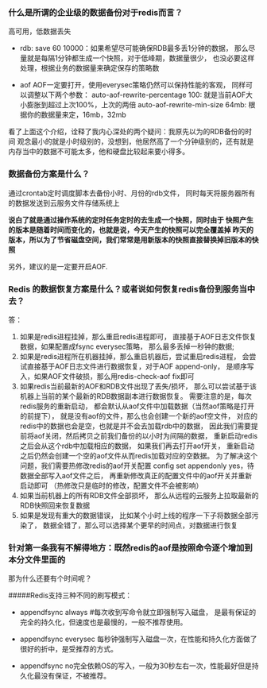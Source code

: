 ### 什么是所谓的企业级的数据备份对于redis而言？

高可用，低数据丢失

* rdb: 
save 60 10000：如果希望尽可能确保RDB最多丢1分钟的数据，
那么尽量就是每隔1分钟都生成一个快照，对于低峰期，数据量很少，
也没必要这样处理，根据业务的数据量来确定保存的策略数

* aof 
AOF一定要打开，使用everysec策略仍然可以保持性能的客观，
同样可以调整以下两个参数： 
auto-aof-rewrite-percentage 100: 就是当前AOF大小膨胀到超过上次100%，上次的两倍 
auto-aof-rewrite-min-size 64mb: 根据你的数据量来定，16mb，32mb

看了上面这个介绍，诠释了我内心深处的两个疑问：我原先以为的RDB备份的时间
观念最小的就是小时级别的，没想到，他居然高了一个分钟级别的，还有就是
内存当中的数据不可能太多，他和硬盘比较起来要小得多。


### 数据备份方案是什么？

通过crontab定时调度脚本去备份小时、月份的rdb文件，
同时每天将服务器所有的数据发送到云服务文件存储系统上
 
 
 **说白了就是通过操作系统的定时任务定时的去生成一个快照，同时由于
 快照产生的版本是随着时间而变化的，也就是说，今天产生的快照可以完全覆盖掉
 昨天的版本，所以为了节省磁盘空间，我们常常是用新版本的快照直接替换掉旧版本的快照**
 
 另外，建议的是一定要开启AOF.
 
 
 
 ### Redis 的数据恢复方案是什么？或者说如何恢复redis备份到服务当中去？
 
 
 答：
 1. 如果是redis进程挂掉，那么重启redis进程即可，
 直接基于AOF日志文件恢复数据，如果配置成fsync everysec策略，
 那么最多丢掉一秒钟的数据;
 2. 如果是redis进程所在机器挂掉，那么重启机器后，尝试重启redis进程，
 会尝试直接基于AOF日志文件进行数据恢复，对于AOF append-only，
 是顺序写入，如果AOF文件破损，那么用redis-check-aof fix即可
 3. 如果redis当前最新的AOF和RDB文件出现了丢失/损坏，
 那么可以尝试基于该机器上当前的某个最新的RDB数据副本进行数据恢复。
 需要注意的是，每次redis服务的重新启动，
 都会默认从aof文件中加载数据（当然aof策略是打开的前提下），
 就是没有aof的文件，那么也会创建一个新的aof空文件，
 对应的redis中的数据也会是空，也就是并不会去加载rdb中的数据，
 因此我们需要提前将aof关闭，然后拷贝之前我们备份的以小时为间隔的数据，
 重新启动redis之后会从这个rdb中加载相应的数据，
 如果我们再去打开aof开关，
 重新启动之后仍然会创建一个空的aof文件从而redis加载对应的空数据。
 为了解决这个问题，我们需要热修改redis的aof开关配置 
 config set appendonly yes，待数据全部写入aof文件之后，
 再重新修改真正的配置文件中的aof开关并重新启动即可
 （热修改只是临时的修改，配置文件不会被影响）
4. 如果当前机器上的所有RDB文件全部损坏，
 那么从远程的云服务上拉取最新的RDB快照回来恢复数据
5.   如果是发现有重大的数据错误，
比如某个小时上线的程序一下子将数据全部污染了，
数据全错了，那么可以选择某个更早的时间点，对数据进行恢复

### 针对第一条我有不解得地方：既然redis的aof是按照命令逐个增加到本分文件里面的
那为什么还要有个时间呢？

 #####Redis支持三种不同的刷写模式：
 
* appendfsync always #每次收到写命令就立即强制写入磁盘，
是最有保证的完全的持久化，但速度也是最慢的，一般不推荐使用。

* appendfsync everysec 每秒钟强制写入磁盘一次，在性能和持久化方面做了很好的折中，是受推荐的方式。

*  appendfsync no完全依赖OS的写入，一般为30秒左右一次，性能最好但是持久化最没有保证，不被推荐。

